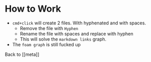 # How to Work

- `cmd+click` will create 2 files. With hyphenated and with spaces.
  - Remove the file with `Hyphen`
  - Rename the file with spaces and replace with hyphen
  - This will solve the `markdown links` graph.
- The `foam graph` is still fucked up

Back to [[meta]]
